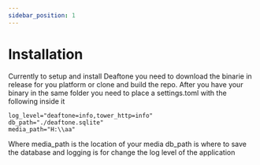 ```yaml
---
sidebar_position: 1
---
```


# Installation

Currently to setup and install Deaftone you need to download the binarie in release for you platform or clone and build the repo. After you have your binary in the same folder you need to place a settings.toml with the following inside it

```
log_level="deaftone=info,tower_http=info"
db_path="./deaftone.sqlite"
media_path="H:\\aa"
```

Where media_path is the location of your media db_path is where to save the database and logging is for change the log level of the application